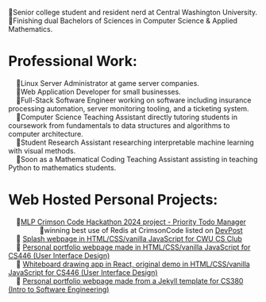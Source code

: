 🔹Senior college student and resident nerd at Central Washington University.    
🔹Finishing dual Bachelors of Sciences in Computer Science & Applied Mathematics.      

# Professional Work:    
&nbsp;&nbsp;&nbsp;&nbsp;🔹Linux Server Administrator at game server companies.    
&nbsp;&nbsp;&nbsp;&nbsp;🔹Web Application Developer for small businesses.    
&nbsp;&nbsp;&nbsp;&nbsp;🔹Full-Stack Software Engineer working on software including insurance processing automation, server monitoring tooling, and a ticketing system.    
&nbsp;&nbsp;&nbsp;&nbsp;🔹Computer Science Teaching Assistant directly tutoring students in coursework from fundamentals to data structures and algorithms to computer architecture.    
&nbsp;&nbsp;&nbsp;&nbsp;🔹Student Research Assistant researching interpretable machine learning with visual methods.    
&nbsp;&nbsp;&nbsp;&nbsp;🔹Soon as a Mathematical Coding Teaching Assistant assisting in teaching Python to mathematics students.    

# Web Hosted Personal Projects:    
&nbsp;&nbsp;&nbsp;&nbsp;🔹[MLP Crimson Code Hackathon 2024 project - Priority Todo Manager](https://github.com/CWUsers/Priority-Todo-Manager)    
&nbsp;&nbsp;&nbsp;&nbsp;&nbsp;&nbsp;&nbsp;&nbsp;&nbsp;&nbsp;&nbsp;&nbsp;&nbsp;&nbsp;&nbsp;&nbsp;🔹winning best use of Redis at CrimsonCode listed on [DevPost](https://devpost.com/software/priority-todo-manager)    
&nbsp;&nbsp;&nbsp;&nbsp;🔹 [Splash webpage in HTML/CSS/vanilla JavaScript for CWU CS Club](https://cwu-cs-club.github.io/club-webpage-splash/)    
&nbsp;&nbsp;&nbsp;&nbsp;🔹 [Personal portfolio webpage made in HTML/CSS/vanilla JavaScript for CS446 (User Interface Design)](https://avaavarai.github.io/cs446-portfolio-webpage/)    
&nbsp;&nbsp;&nbsp;&nbsp;🔹 [Whiteboard drawing app in React, original demo in HTML/CSS/vanilla JavaScript for CS446 (User Interface Design)](https://avaavarai.github.io/CS446_MapMaker/)  
&nbsp;&nbsp;&nbsp;&nbsp;🔹 [Personal portfolio webpage made from a Jekyll template for CS380 (Intro to Software Engineering)](https://avaavarai.github.io/AvaAvarai.github.io.CS380/)    

